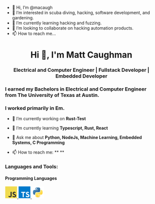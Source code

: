 - 👋 Hi, I’m @macaugh
- 👀 I’m interested in scuba diving, hacking, software development, and gardening.
- 🌱 I’m currently learning hacking and fuzzing.
- 💞️ I’m looking to collaborate on hacking automation products.
- 📫 How to reach me...

<h1 align="center">Hi 👋, I'm Matt Caughman</h1>
<h3 align="center">Electrical and Computer Engineer | Fullstack Developer | Embedded Developer</h3>
<h3 aling="center">I earned my Bachelors in Electrical and Computer Engineer from The University of Texas at Austin.</h3>
<h3 aling="center">I worked primarily in Em.</h3>

<!---p align="center"> <a href="https://github.com/ryo-ma/github-profile-trophy"><img src="https://github-profile-trophy.vercel.app/?username=victorcampelo&row=1&column=6&margin-w=15&margin-h=15" alt="macaugh" /></a> </p--->

- 🔭 I’m currently working on **Rust-Test**

- 🌱 I’m currently learning **Typescript, Rust, React**

<!--- - 👨‍💻 All of my projects are available here. --->
- 💬 Ask me about **Python, NodeJs, Machine Learning, Embedded Systems, C Programming**

- 📫 How to reach me: ** **
<!--- - 📄 Know about my experiences: [Resume](https://victorcampelo.github.io/static/media/resume.8df82657.pdf) --->

<h3 align="left">Languages and Tools:</h3>
<h4 align="left">Programming Languages</h4>
<p align="left"> 
<a href="https://developer.mozilla.org/en-US/docs/Web/JavaScript" target="_blank"> <img src="https://raw.githubusercontent.com/devicons/devicon/master/icons/javascript/javascript-original.svg" alt="javascript" width="40" height="40"/> </a> <a href="https://www.typescriptlang.org/" target="_blank"> <img src="https://raw.githubusercontent.com/devicons/devicon/master/icons/typescript/typescript-original.svg" alt="typescript" width="40" height="40"/> </a> <a href="https://www.python.org" target="_blank"> <img src="https://raw.githubusercontent.com/devicons/devicon/master/icons/python/python-original.svg" alt="python" width="40" height="40"/> </a> 
</p>

<!---
macaugh/macaugh is a ✨ special ✨ repository because its `README.md` (this file) appears on your GitHub profile.
You can click the Preview link to take a look at your changes.
--->
